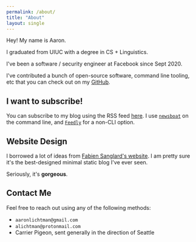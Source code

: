 ```yaml
---
permalink: /about/
title: "About"
layout: single
---
```


Hey! My name is Aaron.

I graduated from UIUC with a degree in CS + Linguistics.

I've been a software / security engineer at Facebook since Sept 2020.

I've contributed a bunch of open-source software, command line tooling, etc that you can check out on my [GitHub](https://www.github.com/alichtman).

## I want to subscribe!

You can subscribe to my blog using the RSS feed [here](https://alichtman.com/feed.xml). I use [`newsboat`](https://newsboat.org/) on the command line, and [`Feedly`](https://feedly.com) for a non-CLI option.

## Website Design

I borrowed a lot of ideas from [Fabien Sanglard's website](https://fabiensanglard.net/). I am pretty sure it's the best-designed minimal static blog I've ever seen.

Seriously, it's **gorgeous**.

## Contact Me

Feel free to reach out using any of the following methods:

- `aaronlichtman@gmail.com`
- `alichtman@protonmail.com`
- Carrier Pigeon, sent generally in the direction of Seattle
